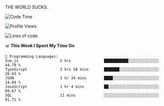 THE WORLD SUCKS.

<!--START_SECTION:waka-->
![Code Time](http://img.shields.io/badge/Code%20Time-422%20hrs%2054%20mins-blue)

![Profile Views](http://img.shields.io/badge/Profile%20Views-2-blue)

![Lines of code](https://img.shields.io/badge/From%20Hello%20World%20I%27ve%20Written-2.1%20million%20lines%20of%20code-blue)

📊 **This Week I Spent My Time On** 

```text
💬 Programming Languages: 
Vue.js                   5 hrs               ███████████░░░░░░░░░░░░░░   44.79 % 
TypeScript               2 hrs 58 mins       ███████░░░░░░░░░░░░░░░░░░   26.63 % 
JSON                     1 hr 34 mins        ████░░░░░░░░░░░░░░░░░░░░░   14.04 % 
JavaScript               1 hr 4 mins         ██░░░░░░░░░░░░░░░░░░░░░░░   09.67 % 
SQL                      11 mins             ░░░░░░░░░░░░░░░░░░░░░░░░░   01.71 % 
```


<!--END_SECTION:waka-->

